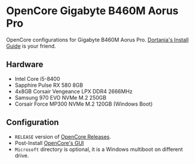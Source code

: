 OpenCore Gigabyte B460M Aorus Pro
=================================
OpenCore configurations for Gigabyte B460M Aorus Pro.
[Dortania's Install Guide](https://dortania.github.io/OpenCore-Install-Guide/) is your friend.

Hardware
--------
* Intel Core i5-8400
* Sapphire Pulse RX 580 8GB
* 4x8GB Corsair Vengeance LPX DDR4 2666MHz
* Samsung 970 EVO NVMe M.2 250GB
* Corsair Force MP300 NVMe M.2 120GB (Windows Boot)

Configuration
-------------
* `RELEASE` version of [OpenCore Releases](https://github.com/acidanthera/OpenCorePkg/releases).
* Post-Install [OpenCore's GUI](https://dortania.github.io/OpenCore-Post-Install/cosmetic/gui.html)
* `Microsoft` directory is optional, it is a Windows multiboot on different drive.
